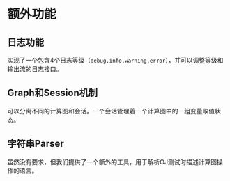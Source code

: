 # 额外功能

## 日志功能

实现了一个包含4个日志等级（```debug,info,warning,error```），并可以调整等级和输出流的日志接口。

## Graph和Session机制

可以分离不同的计算图和会话。一个会话管理着一个计算图中的一组变量取值状态。

## 字符串Parser

虽然没有要求，但我们提供了一个额外的工具，用于解析OJ测试时描述计算图操作的语言。